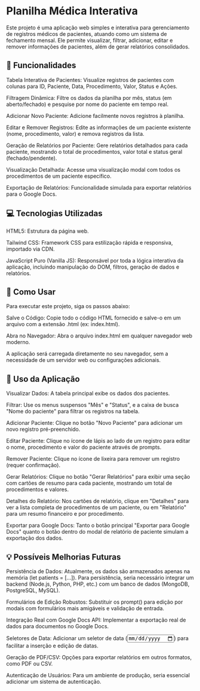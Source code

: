 # Planilha Médica Interativa
Este projeto é uma aplicação web simples e interativa para gerenciamento de registros médicos de pacientes, atuando como um sistema de fechamento mensal. Ele permite visualizar, filtrar, adicionar, editar e remover informações de pacientes, além de gerar relatórios consolidados.

## 🌟 Funcionalidades
Tabela Interativa de Pacientes: Visualize registros de pacientes com colunas para ID, Paciente, Data, Procedimento, Valor, Status e Ações.

Filtragem Dinâmica: Filtre os dados da planilha por mês, status (em aberto/fechado) e pesquise por nome do paciente em tempo real.

Adicionar Novo Paciente: Adicione facilmente novos registros à planilha.

Editar e Remover Registros: Edite as informações de um paciente existente (nome, procedimento, valor) e remova registros da lista.

Geração de Relatórios por Paciente: Gere relatórios detalhados para cada paciente, mostrando o total de procedimentos, valor total e status geral (fechado/pendente).

Visualização Detalhada: Acesse uma visualização modal com todos os procedimentos de um paciente específico.

Exportação de Relatórios: Funcionalidade simulada para exportar relatórios para o Google Docs.

## 💻 Tecnologias Utilizadas
HTML5: Estrutura da página web.

Tailwind CSS: Framework CSS para estilização rápida e responsiva, importado via CDN.

JavaScript Puro (Vanilla JS): Responsável por toda a lógica interativa da aplicação, incluindo manipulação do DOM, filtros, geração de dados e relatórios.

## 🚀 Como Usar
Para executar este projeto, siga os passos abaixo:

Salve o Código: Copie todo o código HTML fornecido e salve-o em um arquivo com a extensão .html (ex: index.html).

Abra no Navegador: Abra o arquivo index.html em qualquer navegador web moderno.

A aplicação será carregada diretamente no seu navegador, sem a necessidade de um servidor web ou configurações adicionais.

## 📖 Uso da Aplicação
Visualizar Dados: A tabela principal exibe os dados dos pacientes.

Filtrar: Use os menus suspensos "Mês" e "Status", e a caixa de busca "Nome do paciente" para filtrar os registros na tabela.

Adicionar Paciente: Clique no botão "Novo Paciente" para adicionar um novo registro pré-preenchido.

Editar Paciente: Clique no ícone de lápis ao lado de um registro para editar o nome, procedimento e valor do paciente através de prompts.

Remover Paciente: Clique no ícone de lixeira para remover um registro (requer confirmação).

Gerar Relatórios: Clique no botão "Gerar Relatórios" para exibir uma seção com cartões de resumo para cada paciente, mostrando um total de procedimentos e valores.

Detalhes do Relatório: Nos cartões de relatório, clique em "Detalhes" para ver a lista completa de procedimentos de um paciente, ou em "Relatório" para um resumo financeiro e por procedimento.

Exportar para Google Docs: Tanto o botão principal "Exportar para Google Docs" quanto o botão dentro do modal de relatório de paciente simulam a exportação dos dados.

## 💡 Possíveis Melhorias Futuras
Persistência de Dados: Atualmente, os dados são armazenados apenas na memória (let patients = [...]). Para persistência, seria necessário integrar um backend (Node.js, Python, PHP, etc.) com um banco de dados (MongoDB, PostgreSQL, MySQL).

Formulários de Edição Robustos: Substituir os prompt() para edição por modais com formulários mais amigáveis e validação de entrada.

Integração Real com Google Docs API: Implementar a exportação real de dados para documentos no Google Docs.

Seletores de Data: Adicionar um seletor de data (<input type="date">) para facilitar a inserção e edição de datas.

Geração de PDF/CSV: Opções para exportar relatórios em outros formatos, como PDF ou CSV.

Autenticação de Usuários: Para um ambiente de produção, seria essencial adicionar um sistema de autenticação.